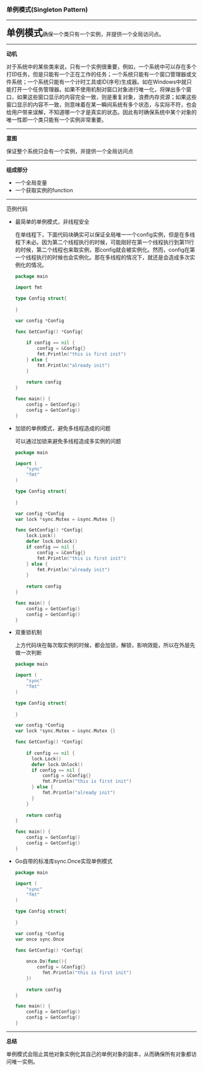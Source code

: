 ### 单例模式(Singleton Pattern)

---

<font size="5">**单例模式**</font>确保一个类只有一个实例，并提供一个全局访问点。

---

**动机**

对于系统中的某些类来说，只有一个实例很重要，例如，一个系统中可以存在多个打印任务，但是只能有一个正在工作的任务；一个系统只能有一个窗口管理器或文件系统；一个系统只能有一个计时工具或ID(序号)生成器。如在Windows中就只能打开一个任务管理器。如果不使用机制对窗口对象进行唯一化，将弹出多个窗口，如果这些窗口显示的内容完全一致，则是重复对象，浪费内存资源；如果这些窗口显示的内容不一致，则意味着在某一瞬间系统有多个状态，与实际不符，也会给用户带来误解，不知道哪一个才是真实的状态。因此有时确保系统中某个对象的唯一性即一个类只能有一个实例非常重要。

---

**意图**

保证整个系统只会有一个实例，并提供一个全局访问点

---

**组成部分**

- 一个全局变量
- 一个获取实例的function

---

范例代码

- 最简单的单例模式，非线程安全

  在单线程下，下面代码块确实可以保证全局唯一一个config实例，但是在多线程下未必。因为第二个线程执行的时候，可能刚好在第一个线程执行到第11行的时候，第二个线程也来取实例，那config就会被实例化。然而，config在第一个线程执行的时候也会实例化。那在多线程的情况下，就还是会造成多次实例化的情况。

  ```go
  package main
  
  import fmt
  
  type Config struct{
      
  }
  
  var config *Config
  
  func GetConfig() *Config{
      
      if config == nil {
          config = &Config{}
          fmt.Println("this is first init")
      } else {
          fmt.Println("already init")
      }
      
      return config
  }
  
  func main() {
      config = GetConfig()
      config = GetConfig()
  }
  ```

- 加锁的单例模式，避免多线程造成的问题

  可以通过加锁来避免多线程造成多实例的问题

  ```go
  package main
  
  import (
      "sync"
      "fmt"
  )
  
  type Config struct{
      
  }
  
  var config *Config
  var lock *sync.Mutex = &sync.Mutex {}
  
  func GetConfig() *Config{
      lock.Lock()
      defer lock.Unlock()
      if config == nil {
          config = &Config{}
          fmt.Println("this is first init")
      } else {
          fmt.Println("already init")
      }
      
      return config
  }
  
  func main() {
      config = GetConfig()
      config = GetConfig()
  }
  ```

- 双重锁机制

  上方代码块在每次取实例的时候，都会加锁，解锁，影响效能，所以在外层先做一次判断

  ```go
  package main
  
  import (
      "sync"
      "fmt"
  )
  
  type Config struct{
      
  }
  
  var config *Config
  var lock *sync.Mutex = &sync.Mutex {}
  
  func GetConfig() *Config{
      
      if config == nil {
      	lock.Lock()
      	defer lock.Unlock()
      	if config == nil {
          	config = &Config{}
          	fmt.Println("this is first init")
      	} else {
          	fmt.Println("already init")
      	}
      }
      
      return config
  }
  
  func main() {
      config = GetConfig()
      config = GetConfig()
  }
  ```

- Go自带的标准库sync.Once实现单例模式

  ```go
  package main
  
  import (
      "sync"
      "fmt"
  )
  
  type Config struct{
      
  }
  
  var config *Config
  var once sync.Once
  
  func GetConfig() *Config{
      
      once.Do(func(){
          config = &Config{}
        	fmt.Println("this is first init")
      })
      
      return config
  }
  
  func main() {
      config = GetConfig()
      config = GetConfig()
  }
  ```

---

**总结**

单例模式会阻止其他对象实例化其自己的单例对象的副本，从而确保所有对象都访问唯一实例。